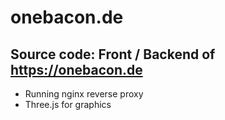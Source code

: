 # onebacon.de

## Source code: Front / Backend of https://onebacon.de

- Running nginx reverse proxy
- Three.js for graphics
